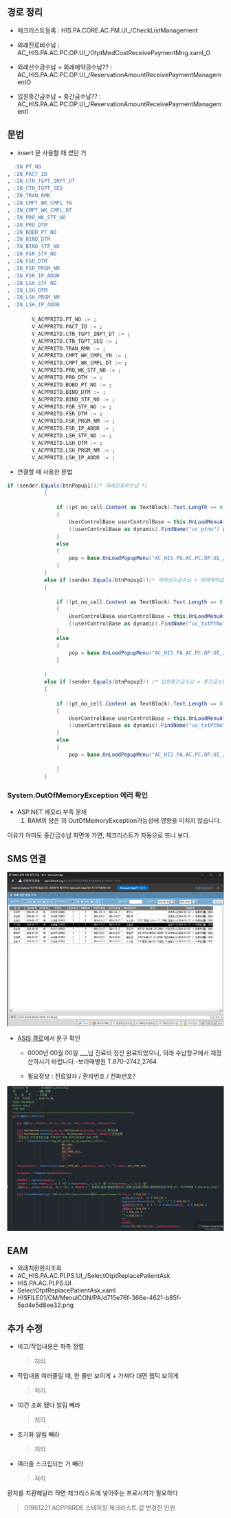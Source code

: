 


## 경로 정리

- 체크리스트등록 : HIS.PA.CORE.AC.PM.UI_/CheckListManagement


- 외래진료비수납 : AC_HIS.PA.AC.PC.OP.UI_/OtptMedCostReceivePaymentMng.xaml_O



- 외래선수금수납 = 외래예약금수납?? : AC_HIS.PA.AC.PC.OP.UI_/ReservationAmountReceivePaymentManagementO



- 입원중간금수납 = 중간금수납?? : AC_HIS.PA.AC.PC.OP.UI_/ReservationAmountReceivePaymentManagementI




## 문법
- insert 문 사용할 때 썼던 거
```sql
  :IN_PT_NO
, :IN_PACT_ID
, :IN_CTN_TGPT_INPT_DT
, :IN_CTN_TGPT_SEQ
, :IN_TRAN_RMK
, :IN_CMPT_WK_CMPL_YN
, :IN_CMPT_WK_CMPL_DT
, :IN_PRO_WK_STF_NO
, :IN_PRO_DTM
, :IN_BOBD_PT_NO
, :IN_BIND_DTM
, :IN_BIND_STF_NO
, :IN_FSR_STF_NO
, :IN_FSR_DTM
, :IN_FSR_PRGM_NM
, :IN_FSR_IP_ADDR
, :IN_LSH_STF_NO
, :IN_LSH_DTM
, :IN_LSH_PRGM_NM
, :IN_LSH_IP_ADDR

        V_ACPPRITD.PT_NO := ;
        V_ACPPRITD.PACT_ID := ;
        V_ACPPRITD.CTN_TGPT_INPT_DT := ;
        V_ACPPRITD.CTN_TGPT_SEQ := ;
        V_ACPPRITD.TRAN_RMK := ;
        V_ACPPRITD.CMPT_WK_CMPL_YN := ;
        V_ACPPRITD.CMPT_WK_CMPL_DT := ;
        V_ACPPRITD.PRO_WK_STF_NO := ;
        V_ACPPRITD.PRO_DTM := ;
        V_ACPPRITD.BOBD_PT_NO := ;
        V_ACPPRITD.BIND_DTM := ;
        V_ACPPRITD.BIND_STF_NO := ;
        V_ACPPRITD.FSR_STF_NO := ;
        V_ACPPRITD.FSR_DTM := ;
        V_ACPPRITD.FSR_PRGM_NM := ;
        V_ACPPRITD.FSR_IP_ADDR := ;
        V_ACPPRITD.LSH_STF_NO := ;
        V_ACPPRITD.LSH_DTM := ;
        V_ACPPRITD.LSH_PRGM_NM := ;
        V_ACPPRITD.LSH_IP_ADDR := ;
```

- 연결할 때 사용한 문법
```cs
if (sender.Equals(btnPopup1))/* 외래진료비수납 */
            {
                
                if ((pt_no_cell.Content as TextBlock).Text.Length == 8)
                {
                    UserControlBase userControlBase = this.OnLoadMenuAfterFindingDuplicationMenu("AC_HIS.PA.AC.PC.OP.UI_/OtptMedCostReceivePaymentMng.xaml_O");
                    ((userControlBase as dynamic).FindName("uc_ptno") as HIS.PA.CORE.UI.PACodeAsk).SelectedTextCode = (pt_no_cell.Content as TextBlock).Text;
                }
                else
                { 
                    pop = base.OnLoadPopupMenu("AC_HIS.PA.AC.PC.OP.UI_/OtptMedCostReceivePaymentMng.xaml_O");
                }
            }
            else if (sender.Equals(btnPopup2))/* 외래선수금수납 = 외래예약금수납? */
            {
                          
                if ((pt_no_cell.Content as TextBlock).Text.Length == 8)
                {
                    UserControlBase userControlBase = this.OnLoadMenuAfterFindingDuplicationMenu("AC_HIS.PA.AC.PC.OP.UI_/ReservationAmountReceivePaymentManagementO");
                    ((userControlBase as dynamic).FindName("uc_txtPtNo") as HIS.PA.CORE.UI.PACodeAsk).SelectedTextCode = (pt_no_cell.Content as TextBlock).Text;
                }
                else 
                {
                    pop = base.OnLoadPopupMenu("AC_HIS.PA.AC.PC.OP.UI_/ReservationAmountReceivePaymentManagementO");
                }

            }
            else if (sender.Equals(btnPopup3)) /* 입원중간금수납 = 중간금수납? */
            {
                 
                if ((pt_no_cell.Content as TextBlock).Text.Length == 8)
                {
                    UserControlBase userControlBase = this.OnLoadMenuAfterFindingDuplicationMenu("AC_HIS.PA.AC.PC.OP.UI_/ReservationAmountReceivePaymentManagementI");
                    ((userControlBase as dynamic).FindName("uc_txtPtNo") as HIS.PA.CORE.UI.PACodeAsk).SelectedTextCode = (pt_no_cell.Content as TextBlock).Text;
                }
                else 
                {
                    pop = base.OnLoadPopupMenu("AC_HIS.PA.AC.PC.OP.UI_/ReservationAmountReceivePaymentManagementI");

                }
            }
```
### System.OutOfMemoryException 에러 확인
- ASP.NET 메모리 부족 문제
    1. RAM의 양은 의 OutOfMemoryException가능성에 영향을 미치지 않습니다. 

이유가 아마도 중간금수납 화면에 가면, 체크리스트가 자동으로 뜨나 보다.

## SMS 연결
![alt text](image-1.png)

- [ASIS 경로](http://app14.brmh.org/BIL/ACC/PTRS/PTINF/READREPLACEOPLIST.ASPX)에서 문구 확인
    - 0000년 00월 00일 ___님 진료비 정산 완료되었으니, 외래 수납창구에서 재정산하시기 바랍니다.-보라매병원 T.870-2742,2764

    - 필요정보 : 진료일자 / 환자번호 / 전화번호? 

![alt text](image.png)



## EAM 
- 외래치환환자조회
- AC_HIS.PA.AC.PI.PS.UI_/SelectOtptReplacePatientAsk
- HIS.PA.AC.PI.PS.UI
- SelectOtptReplacePatientAsk.xaml
- HISFILE01/CM/MenuICON/PA/d715e76f-366e-4621-b85f-5ad4e5d8ee32.png



## 추가 수정

- 비고/작업내용은 좌측 정렬
    > 처리

- 작업내용 여러줄일 때, 한 줄만 보이게 + 가져다 대면 햅틱 보이게
    > 처리

- 10건 조회 됐다 알림 빼라
    > 처리
- 초기화 알림 빼라
    > 처리
- 여러줄 스크립되는 거 빼라
    > 처리


환자를 치환해달라 하면
체크리스트에 넣어주는 프로시저가 필요하다




> 01961221 ACPPRRDE 스테이징 체크리스트 값 변경한 인원